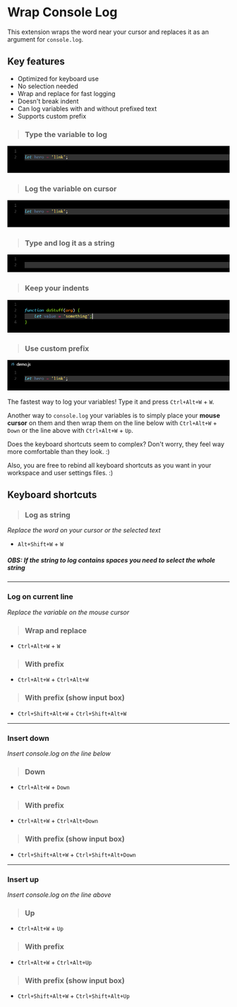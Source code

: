 # Wrap Console Log

This extension wraps the word near your cursor and replaces it as an argument for `console.log`.

## Key features

* Optimized for keyboard use
* No selection needed
* Wrap and replace for fast logging
* Doesn't break indent
* Can log variables with and without prefixed text
* Supports custom prefix

> ### Type the variable to log

![demo](images/screenshot_inline_replace.gif)


> ### Log the variable on cursor

![demo](images/screenshot_log_cursor.gif)


> ### Type and log it as a string


![demo](images/screenshot_inline_string.gif)


> ### Keep your indents

![demo](images/screenshot_indent.gif)


> ### Use custom prefix

![demo](images/screenshot_custom_prefix.gif)


The fastest way to log your variables! Type it and press `Ctrl+Alt+W` + `W`.

Another way to `console.log` your variables is to simply place your **mouse cursor** on them and then wrap them on the line below with `Ctrl+Alt+W` + `Down` or the line above with `Ctrl+Alt+W` + `Up`.

Does the keyboard shortcuts seem to complex? Don't worry, they feel way more comfortable than they look. :)

Also, you are free to rebind all keyboard shortcuts as you want in your workspace and user settings files. :)


## Keyboard shortcuts

> ### Log as string
*Replace the word on your cursor or the selected text*

*  `Alt+Shift+W` + `W`

##### OBS: If the string to log contains spaces you need to select the whole string

---

### Log on current line
*Replace the variable on the mouse cursor*
> ### Wrap and replace

*  `Ctrl+Alt+W` + `W`

> ### With prefix

*  `Ctrl+Alt+W` + `Ctrl+Alt+W`


> ### With prefix (show input box)

*  `Ctrl+Shift+Alt+W` + `Ctrl+Shift+Alt+W`

---

### Insert **down**
*Insert console.log on the line below*

> ### Down

*  `Ctrl+Alt+W` + `Down`

> ### With prefix

*  `Ctrl+Alt+W` + `Ctrl+Alt+Down`


> ### With prefix (show input box)

*  `Ctrl+Shift+Alt+W` + `Ctrl+Shift+Alt+Down`

---

### Insert **up**
*Insert console.log on the line above*

> ### Up

*  `Ctrl+Alt+W` + `Up`

> ### With prefix

*  `Ctrl+Alt+W` + `Ctrl+Alt+Up`


> ### With prefix (show input box)

*  `Ctrl+Shift+Alt+W` + `Ctrl+Shift+Alt+Up`


